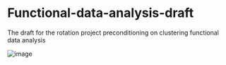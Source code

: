 # Functional-data-analysis-draft
The draft for the rotation project preconditioning on clustering functional data  analysis


![image](https://github.com/sakuramomo1005/Functional-data-analysis-draft/1.gif )

